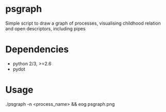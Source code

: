 # psgraph
Simple script to draw a graph of processes, visualising childhood relation and open descriptors, including pipes

# Dependencies
* python 2/3, >=2.6
* pydot

# Usage
 ./psgraph -n \<process_name\> && eog psgraph.png
